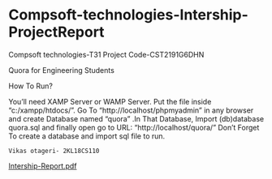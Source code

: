 # Compsoft-technologies-Intership-ProjectReport
Compsoft technologies-T31
Project Code-CST2191G6DHN 

Quora for Engineering Students                                                                                            

How To Run?

You’ll need XAMP Server or WAMP Server. Put the file inside “c:/xampp/htdocs/”. Go To “http://localhost/phpmyadmin” in any browser and create Database named “quora” .In That Database, Import (db)database quora.sql and finally open go to URL: “http://localhost/quora/”
    Don’t Forget To create a database and import sql file to run.
    
    
    Vikas otageri- 2KL18CS110

[Intership-Report.pdf](https://github.com/vikas2340/Compsoft-technologies-Intership-ProjectReport/files/8523283/Intership-Report.pdf)
